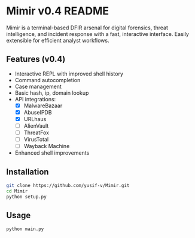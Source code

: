 # Mimir v0.4 README

Mimir is a terminal-based DFIR arsenal for digital forensics, threat intelligence, and incident response with a fast, interactive interface. Easily extensible for efficient analyst workflows.

## Features (v0.4)

- Interactive REPL with improved shell history
- Command autocompletion
- Case management 
- Basic hash, ip, domain lookup
- API integrations:
  - [x] MalwareBazaar
  - [x] AbuseIPDB
  - [x] URLhaus
  - [ ] AlienVault
  - [ ] ThreatFox
  - [ ] VirusTotal
  - [ ] Wayback Machine
- Enhanced shell improvements

## Installation

```bash
git clone https://github.com/yusif-v/Mimir.git
cd Mimir
python setup.py
```
## Usage
```bash
python main.py
```